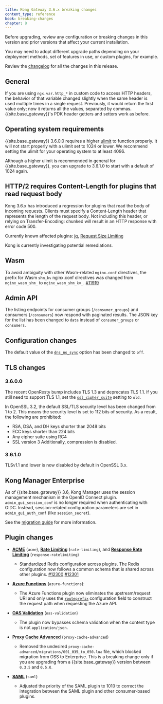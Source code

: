 ```yaml
---
title: Kong Gateway 3.6.x breaking changes
content_type: reference
book: breaking-changes
chapter: 8
---
```


Before upgrading, review any configuration or breaking changes in this version and prior versions that
affect your current installation.

You may need to adopt different upgrade paths depending on your deployment methods, set of features in use,
or custom plugins, for example.

Review the [changelog](/gateway/changelog/#3600) for all the changes in this release.

## General

If you are using `ngx.var.http_*` in custom code to access HTTP headers, the behavior of that variable changed slightly when the same header is used multiple times in a single request. Previously, it would return the first value only; now it returns all the values, separated by commas. {{site.base_gateway}}'s PDK header getters and setters work as before.

## Operating system requirements

{{site.base_gateway}} 3.6.0.0 requires a higher [ulimit](https://linux.die.net/man/3/ulimit) to function properly. 
It will not start properly with a ulimit set to 1024 or lower. We recommend setting the ulimit for your operating system to at least 4096. 

Although a higher ulimit is recommended in general for {{site.base_gateway}}, you can upgrade to 3.6.1.0 to start with a default of 1024 again.

## HTTP/2 requires Content-Length for plugins that read request body

Kong 3.6.x has introduced a regression for plugins that read the body of incoming requests. Clients must specify a Content-Length header that represents the length of the request body. Not including this header, or relying on Transfer-Encoding: chunked will result in an HTTP response with error code 500.

Currently known affected plugins: [jq](https://docs.konghq.com/hub/kong-inc/jq/), [Request Size Limiting](https://docs.konghq.com/hub/kong-inc/request-size-limiting/)

Kong is currently investigating potential remediations.

## Wasm

To avoid ambiguity with other Wasm-related `nginx.conf` directives, the prefix for Wasm `shm_kv` nginx.conf directives was changed from `nginx_wasm_shm_` to `nginx_wasm_shm_kv_`.
 [#11919](https://github.com/Kong/kong/issues/11919)

## Admin API

The listing endpoints for consumer groups (`/consumer_groups`) and consumers (`/consumers`) now respond
with paginated results. The JSON key for the list has been changed to `data` instead of `consumer_groups`
or `consumers`.

## Configuration changes

The default value of the [`dns_no_sync`](/gateway/{{page.release}}/reference/configuration/#dns_no_sync) option has been changed to `off`.

## TLS changes

### 3.6.0.0

The recent OpenResty bump includes TLS 1.3 and deprecates TLS 1.1. 
If you still need to support TLS 1.1, set the [`ssl_cipher_suite`](/gateway/latest/reference/configuration/#ssl_cipher_suite) setting to `old`.

In OpenSSL 3.2, the default SSL/TLS security level has been changed from 1 to 2.
This means the security level is set to 112 bits of security. 
As a result, the following are prohibited:
* RSA, DSA, and DH keys shorter than 2048 bits
* ECC keys shorter than 224 bits
* Any cipher suite using RC4
* SSL version 3
Additionally, compression is disabled.

### 3.6.1.0

TLSv1.1 and lower is now disabled by default in OpenSSL 3.x.

## Kong Manager Enterprise

As of {{site.base_gateway}} 3.6, Kong Manager uses the session management mechanism in the OpenID Connect plugin.
`admin_gui_session_conf` is no longer required when authenticating with OIDC. Instead, session-related
configuration parameters are set in `admin_gui_auth_conf` (like `session_secret`).

See the [migration guide](/gateway/{{page.release}}/kong-manager/auth/oidc/migrate/) for more information.

## Plugin changes

* [**ACME**](/hub/kong-inc/acme/) (`acme`), [**Rate Limiting**](/hub/kong-inc/rate-limiting/) (`rate-limiting`), and [**Response Rate Limiting**](/hub/kong-inc/response-ratelimiting/) (`response-ratelimiting`)
  * Standardized Redis configuration across plugins. The Redis configuration now follows a common schema that is shared across other plugins.
  [#12300](https://github.com/Kong/kong/issues/12300)  [#12301](https://github.com/Kong/kong/issues/12301)

* [**Azure Functions**](/hub/kong-inc/azure-functions/) (`azure-functions`): 
  * The Azure Functions plugin now eliminates the upstream/request URI and only uses the [`routeprefix`](/hub/kong-inc/azure-functions/configuration/#config-routeprefix) 
configuration field to construct the request path when requesting the Azure API.

* [**OAS Validation**](/hub/kong-inc/oas-validation/) (`oas-validation`) 
  * The plugin now bypasses schema validation when the content type is not `application/json`.

* [**Proxy Cache Advanced**](/hub/kong-inc/proxy-cache-advanced/) (`proxy-cache-advanced`)
  * Removed the undesired `proxy-cache-advanced/migrations/001_035_to_050.lua` file, which blocked migration from OSS to Enterprise. 
    This is a breaking change only if you are upgrading from a {{site.base_gateway}} version between `0.3.5` and `0.5.0`.

* [**SAML**](/hub/kong-inc/saml) (`saml`)
  * Adjusted the priority of the SAML plugin to 1010 to correct the integration between the SAML plugin and other consumer-based plugins.
